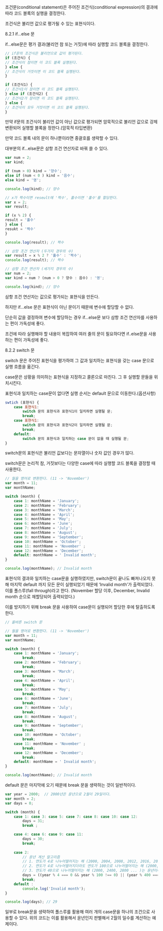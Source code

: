 조건문(conditional statement)은 주어진 조건식(conditional expression)의 결과에 따라 코드 블록의 실행을 결정한다.

조건식은 불리언 값으로 평가될 수 있는 표현식이다.

8.2.1 if…else 문

if…else문은 평가 결과(불리언 참 또는 거짓)에 따라 실행할 코드 블록을 결정한다.

```jsx
// if문의 조건식은 불리언으로 값이 평가된다.
if (조건식) {
// 조건식이 참이면 이 코드 블록 실행된다.
} else {
// 조건식이 거짓이면 이 코드 블록 실행된다.
}

if (조건식1) {
// 조건식1이 참이면 이 코드 블록 실행된다.
} else if (조건식2) {
// 조건식2가 참이면 이 코드 블록 실행된다.
} else {
// 조건식이 모두 거짓이면 이 코드 블록 실행된다.
}
```

만약 if문의 조건식이 불리언 값이 아닌 값으로 평가되면 암묵적으로 불리언 값으로 강제 변환되어 실행할 블록을 정한다.(암묵적 타입변환)

만약 코드 블록 내의 문이 하나뿐이라면 중괄호를 생략할 수 있다.

대부분의 if…else문은 삼항 조건 연산자로 바꿔 쓸 수 있다.

```jsx
var num = 2;
var kind;

if (num > 0) kind = '양수';
else if (num < 0 ) kind = '음수';
else kind = '영';

console.log(kind); // 양수

// x가 짝수이면 reseult에 '짝수', 홀수이면 '홀수'를 할당한다.
var x = 2;
var result;

if (x % 2) {
result = '홀수'
} else {
resukt = '짝수'
}

console.log(result); // 짝수

// 삼항 조건 연산자 (두가지 경우의 수)
var result = x % 2 ? '홀수' : '짝수';
console.log(result); // 짝수

// 삼항 조건 연산자 (세가지 경우의 수)
var num = 2;
var kind = num ? (num > 0 ? 양수 : 음수) : '영';

console.log(kind); // 양수
```

삼항 조건 연산자는 값으로 평가되는 표현식을 만든다.

하지만 if…else 문은 표현식이 아닌 문이기 때문에 변수에 할당할 수 없다.

단순히 값을 결정하여 변수에 할당하는 경우 if…else문 보다 삼항 조건 연산자를 사용하는 편이 가독성에 좋다.

조건에 따라 실행해야 할 내용이 복잡하여 여러 줄의 문이 필요하다면 if..else문을 사용하는 편이 가독성에 좋다.

8.2.2 switch 문

switch 문은 주어진 표현식을 평가하여 그 값과 일치하는 표현식을 갖는 case 문으로 실행 흐름을 옮긴다.

case문은 상황을 의미하는 표현식을 지정하고 콜론으로 마친다. 그 후 실행할 문들을 위치시킨다.

표현식과 일치하는 case문이 없다면 실행 순서는 default 문으로 이동한다.(옵션사항)

```jsx
swtich (표현식) {
	case 표현식1:
		switch 문의 표현식과 표현식1이 일치하면 실행될 문;
		break;
	case 표현식1:
		switch 문의 표현식과 표현식2이 일치하면 실행될 문;
		break;
	default:
		switch 문의 표현식과 일치하는 case 문이 없을 때 실행될 문;
}
```

switch문의 표현식은 불리언 값보다는 문자열이나 숫자 값인 경우가 많다.

switch문은 논리적 참, 거짓보다는 다양한 case에 따라 실행할 코드 블록을 결정할 때  사용한다.

```jsx
// 월을 영어로 변환한다. (11 -> 'November')
var month = 11;
var monthName;

switch (month) {
	case 1: monthName = 'January';
	case 2: monthName = 'February';
	case 3: monthName = 'March';
	case 4: monthName = 'April';
	case 5: monthName = 'May';
	case 6: monthName = 'June';
	case 7: monthName = 'July';
	case 8: monthName = 'August';
	case 9: monthName = 'September';
	case 10: monthName = 'October';
	case 11: monthName = 'November' ;
	case 12: monthName = 'December';
	default: monthName = ' Invalid month';
}

console.log(monthName); // Invalid month
```

표현식의 결과와 일치하는 case문을 실행하였지만, switch문이 끝나도 빠져나오지 못해 마지막 default 까지 모든 문이 실행되었기 때문에 ‘Invalid month’가 출력되었다. 이를 폴스루(fall through)라고 한다. (November 할당 이후, December, Invalid month 순으로 재할당되어 출력되었다.)

이를 방지하기 위해 break 문을 사용하여 case문이 실행되어 할당한 후에 탈출하도록 한다.

```jsx
// 올바른 switch 문

// 월을 영어로 변환한다. (11 -> 'November')
var month = 11;
var monthName;

switch (month) {
	case 1: monthName = 'January';
		break;
	case 2: monthName = 'February';
		break;
	case 3: monthName = 'March';
		break;
	case 4: monthName = 'April';
		break;
	case 5: monthName = 'May';
		break;
	case 6: monthName = 'June';
		break;
	case 7: monthName = 'July';
		break;
	case 8: monthName = 'August';
		break;	
	case 9: monthName = 'September';
		break;
	case 10: monthName = 'October';
		break;
	case 11: monthName = 'November' ;
		break;
	case 12: monthName = 'December';
		break;
	default: monthName = ' Invalid month';
}

console.log(monthName); // Invalid month
```

default 문은 마지막에 오기 때문에 break 문을 생략하는 것이 일반적이다.

```jsx
var year = 2000;  // 2000년은 윤년으로 2월이 29일이다.
var month = 2;
var days = 0;

switch (month) {
	case 1: case 3: case 5: case 7: case 8: case 10: case 12:
		days = 31;
		break ;

	case 4: case 6: case 9: case 11:
		days = 30;
		break;
	
	case 2:
		// 윤년 계산 알고리즘
		// 1. 연도가 4로 나누어떨어지는 해 (2000, 2004, 2008, 2012, 2016, 2020... )는 윤년이다.
		// 2. 연도가 4로 나누어떨어지더라도 연도가 100으로 나누어떨어지는 해 (2000, 2100, 2200... )는 평년이다.
		// 3. 연도가 40으로 나누어떨어지는 해 (2000, 2400, 2800 ... )는 윤년이다.
		days = ((year % 4 === 0 && year % 100 !== 0) || (year % 400 === 0)) ? 29 : 28;
		break;
	default :
		console.log('Invalid month');
}

console.log(days); // 29
```

일부로 break문을 생략하여 폴스루를 활용해 여러 개의 case문을 하나의 조건으로 사용할 수 있다. 위의 코드는 이를 활용해서 윤년인지 판별해서 2월의 일수를 계산하는 예제이다.
